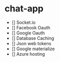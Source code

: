 # chat-app

- [] Socket.io
- [] Facebook Oauth
- [] Google Oauth
- [] Database Caching
- [] Json web tokens
- [] Google materialize
- [] Azure hosting
